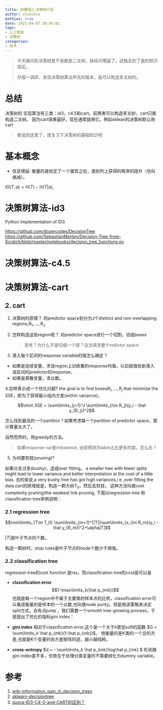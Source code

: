 ```yaml
---
title: 树模型2_决策树介绍
author: chiechie
mathjax: true
date: 2021-04-07 20:56:02
tags: 
- 人工智能
- 决策树
categories:
- 技术
---
```


> 今天被问到决策树是不是都是二叉树，我给问懵逼了。这触及到了我的知识盲区。
> 
> 仔细一调研，发现决策树算法早先的版本，是可以构造多叉树的。

# 总结

决策树的 实现算法有三类：id3，c4.5和cart。前两者可以构造多叉树，cart只能构造二叉树。
因为cart效果最好，现在通常就用它。例如sklean的决策树默认用cart

> 都说到这里了，就复习下决策树的基础知识吧

# 基本概念

- 信息增益: 衡量的是给定了一个属性之后，类别列上获得的秩序的提升（也叫熵减）。

${\displaystyle IG(T,a)=\mathrm {H} {(T)}-\mathrm {H} {(T|a)},}$


# 决策树算法-id3
Python Implementation of ID3

https://github.com/dozercodes/DecisionTree
https://github.com/SebastianMantey/Decision-Tree-from-Scratch/blob/master/notebooks/decision_tree_functions.py

# 决策树算法-c4.5

# 决策树算法-cart
## 2. cart

1. 决策树的原理？ 将predictor space划分为J个distinct and non-overlapping regions,$R_1,\dots,R_J$
2. 怎样构造这些region呢？ 对predictor space进行一个切割，切成boxes
   
   > 思考？为什么不是切成一个球？没法填充整个redictor space
3. 落入每个区间的response variable的值怎么确定？
  - 如果是连续变量，求该region上训练集的response均值，以后赋值给新落入该区间的predictor的response，
  - 如果是离散变量，求众数。

4.怎样表示成一个优化问题?
  the goal is to find boxes$R_1,\dots,R_j$ that minimize the SSE，即为了获得最小组内方差(within variance)。

$$\min\ SSE = \sum\limits_{j=1}^J \sum\limits_{i\in R_j}(y_i - \hat y_{R_j})^2$$

怎么找到最佳的一个partition？如果考虑每一个partition of predictor space，那计算量太大了。

自然而然的，用greedy的方法。

  > 如果response var是imbalance, 全部预测为label占比更多的类，怎么办？

5. 为何要剪枝(pruning)?

如果分支过多(bushy)，造成over fitting。
a smaller tree with fewer splits might lead to lower variance and better interpretation at the cost of a little bias.
总的来说,a very bushy tree has got high variances,i e ,over fitting the data
cart的原理就是，构造一颗大树$T_0$，然后去剪枝， 这种方法叫做cost complexity pruning/the weakest link pruning, 下面以regression tree 和  classification tree举例说明：

###  2.1 regression tree

$$\min\limits_{T\in T_0} \sum\limits_{m=1}^{|T|}\sum\limits_{x_i\in R_m}(y_i - \hat y_{R_m})^2+\alpha|T|$$

$|T|$是叶子节点的个数。

构造一颗树时，stop rules是叶子节点的node个数少于阈值。

### 2.2 classification tree

regression tree的cost function 是rss，而classification tree的cost是可以是
- **classification error**
$$1-\max\limits_k(\hat p_{mk})$$
也就是每一个region中不属于主要类的样本点的比例，classification error可以看成衡量的是样本的一个众数,也叫做node purity。但是用该策略来决定split方式，会有点jump ，我们需要一个smooth tree-growing process，于是提出了优化的指标gini index：

- **gini index**
相对于classification error,这个是一个关于$k$更加soft的函数
$G = \sum\limits_k \hat p_{mk}(1-\hat p_{mk})$。
他衡量的是K类的一个总的方差,也就是K个变量的协方差矩阵的迹，越小越纯粹。

- **cross-entropy** 
$d = - \sum\limits_k \hat p_{mk}\log\hat p_{mk} $
形状跟gini index差不多，优势在于处理分类变量时不需要转化为dummy variable。





# 参考
1. [wiki-Information_gain_in_decision_trees](https://en.wikipedia.org/wiki/Information_gain_in_decision_trees)
1. [sklearn-decisiontree](https://scikit-learn.org/stable/auto_examples/tree/plot_unveil_tree_structure.html#sphx-glr-auto-examples-tree-plot-unveil-tree-structure-py)
2. [quora-ID3-C4-5-and-CART的区别？](https://www.quora.com/What-are-the-differences-between-ID3-C4-5-and-CART)